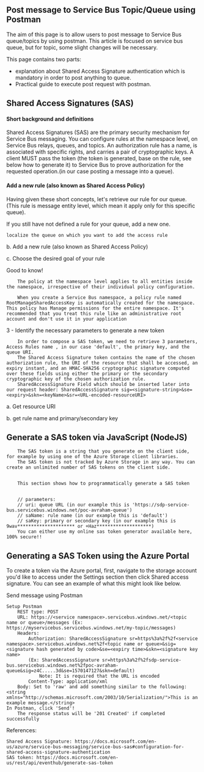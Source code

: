 ## Post message to Service Bus Topic/Queue using Postman

  
The aim of this page is to allow users to post message to Service Bus queue/topics by using postman. This article is focused on service bus queue, but for topic, some slight changes will be necessary.

This page contains two parts:

*    explanation about Shared Access Signature authentication which is mandatory in order to post anything to queue.
*    Practical guide to execute post request with postman.

## Shared Access Signatures (SAS)
#### Short background and definitions

Shared Access Signatures (SAS) are the primary security mechanism for Service Bus messaging.
You can configure rules at the namespace level, on Service Bus relays, queues, and topics. An authorization rule has a name, is associated with specific rights, and carries a pair of cryptographic keys.
A client MUST pass the token (the token is generated, base on the rule, see below how to generate it) to Service Bus to prove authorization for the requested operation.(in our case posting a message into a queue).

#### Add a new rule (also known as Shared Access Policy)

Having given these short concepts, let's retrieve our rule for our queue. (This rule is message entity level, which mean it apply only for this specific queue).

If you still have not defined a rule for your queue, add a new one.


    localize the queue on which you want to add the access rule


b. Add a new rule (also known as Shared Access Policy)


c. Choose the desired goal of your rule


Good to know!

        The policy at the namespace level applies to all entities inside the namespace, irrespective of their individual policy configuration.

        When you create a Service Bus namespace, a policy rule named RootManageSharedAccessKey is automatically created for the namespace. This policy has Manage permissions for the entire namespace. It's recommended that you treat this rule like an administrative root account and don't use it in your application

 3 - Identify the necessary parameters to generate a new token

        In order to compose a SAS token, we need to retrieve 3 parameters, Access Rules name , in our case 'default', the primary key, and the queue URI.
        The Shared Access Signature token contains the name of the chosen authorization rule, the URI of the resource that shall be accessed, an expiry instant, and an HMAC-SHA256 cryptographic signature computed over these fields using either the primary or the secondary cryptographic key of the chosen authorization rule.
        SharedAccessSignature Field which should be inserted later into our request header: SharedAccessSignature sig=<signature-string>&se=<expiry>&skn=<keyName>&sr=<URL-encoded-resourceURI>


a. Get resource URI


b. get rule name and primary/secondary key

 ## Generate a SAS token via JavaScript (NodeJS)

        The SAS token is a string that you generate on the client side, for example by using one of the Azure Storage client libraries.
        The SAS token is not tracked by Azure Storage in any way. You can create an unlimited number of SAS tokens on the client side.


        This section shows how to programmatically generate a SAS token
       
         
        // parameters:
        // uri: queue URL (in our example this is 'https://sdp-service-bus.servicebus.windows.net/poc-avraham-queue')
        // saName: rule name (in our example this is 'default')
        // saKey: primary or secondary key (in our example this is 9wav********************* or +Haz********************)
        You can either use my online sas token generator available here, 100% secure!!

 ## Generating a SAS Token using the Azure Portal

To create a token via the Azure portal, first, navigate to the storage account you'd like to access under the Settings section then click Shared access signature. You can see an example of what this might look like below.


Send message using Postman


    Setup Postman
        REST type: POST
        URL: https://<service namespace>.servicebus.windows.net/<topic name or queue>/messages (Ex: https://myservicebus.servicebus.windows.net/my-topic/messages)
        Headers:
            Authorization: SharedAccessSignature sr=https%3a%2f%2f<service namespace>.servicebus.windows.net%2f<topic name or queue>&sig=<signature hash generated by code>&se=<expiry time>&skn=<signature key name>
            (Ex: SharedAccessSignature sr=https%3a%2f%2fsdp-service-bus.servicebus.windows.net%2fpoc-avraham-queue&sig=z4C.....3d&se=1570147127&skn=default)
                Note: It is required that the URL is encoded
            Content-Type: application/xml
        Body: Set to 'raw' and add something similar to the following: <string xmlns="http://schemas.microsoft.com/2003/10/Serialization/">This is an example message.</string>
    In Postman, click 'Send'!
        The response status will be '201 Created' if completed successfully


References:

    Shared Access Signature: https://docs.microsoft.com/en-us/azure/service-bus-messaging/service-bus-sas#configuration-for-shared-access-signature-authentication
    SAS token: https://docs.microsoft.com/en-us/rest/api/eventhub/generate-sas-token
